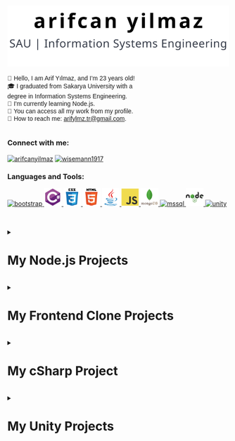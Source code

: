 <picture>
    <img src="light theme.svg" alt="Light Theme">
</picture>


<div style="display: flex; align-items: flex-start;">
  <div style="margin-right: 20px; width: 300px;">
    <ul style="list-style-type: none; padding: 0;">
      <li><span style="font-family: Arial, sans-serif;">👋 Hello, I am Arif Yılmaz, and I’m 23 years old!</span></li>
      <li><span style="font-family: Arial, sans-serif;">🎓 I graduated from Sakarya University with a degree in Information Systems Engineering.</span></li>
      <li><span style="font-family: Arial, sans-serif;">🌱 I'm currently learning Node.js.</span></li>
      <li><span style="font-family: Arial, sans-serif;">📁 You can access all my work from my profile.</span></li>
      <li><span style="font-family: Arial, sans-serif;">📧 How to reach me: <a href="mailto:arifylmz.tr@gmail.com">arifylmz.tr@gmail.com</a>.</span></li>
    </ul>
  </div>
</div>
<h3 align="left">Connect with me:</h3>
<p align="left">
<a href="https://linkedin.com/in/arifcanyilmaz" target="blank"><img align="center" src="https://raw.githubusercontent.com/rahuldkjain/github-profile-readme-generator/master/src/images/icons/Social/linked-in-alt.svg" alt="arifcanyilmaz" height="30" width="40" /></a>
<a href="https://www.hackerrank.com/wisemann1917" target="blank"><img align="center" src="https://raw.githubusercontent.com/rahuldkjain/github-profile-readme-generator/master/src/images/icons/Social/hackerrank.svg" alt="wisemann1917" height="30" width="40" /></a>
</p>
<h3 align="left">Languages and Tools:</h3>
<p align="left"> <a href="https://getbootstrap.com" target="_blank" rel="noreferrer"> <img src="https://cdn.jsdelivr.net/npm/@fortawesome/fontawesome-free/svgs/brands/bootstrap.svg" alt="bootstrap" width="40" height="40"/> </a> <a href="https://www.w3schools.com/cs/" target="_blank" rel="noreferrer"> <img src="https://raw.githubusercontent.com/devicons/devicon/master/icons/csharp/csharp-original.svg" alt="csharp" width="40" height="40"/> </a> <a href="https://www.w3schools.com/css/" target="_blank" rel="noreferrer"> <img src="https://raw.githubusercontent.com/devicons/devicon/master/icons/css3/css3-original-wordmark.svg" alt="css3" width="40" height="40"/> </a> <a href="https://www.w3.org/html/" target="_blank" rel="noreferrer"> <img src="https://raw.githubusercontent.com/devicons/devicon/master/icons/html5/html5-original-wordmark.svg" alt="html5" width="40" height="40"/> </a> <a href="https://www.java.com" target="_blank" rel="noreferrer"> <img src="https://raw.githubusercontent.com/devicons/devicon/master/icons/java/java-original.svg" alt="java" width="40" height="40"/> </a> <a href="https://developer.mozilla.org/en-US/docs/Web/JavaScript" target="_blank" rel="noreferrer"> <img src="https://raw.githubusercontent.com/devicons/devicon/master/icons/javascript/javascript-original.svg" alt="javascript" width="40" height="40"/> </a> <a href="https://www.mongodb.com/" target="_blank" rel="noreferrer"> <img src="https://raw.githubusercontent.com/devicons/devicon/master/icons/mongodb/mongodb-original-wordmark.svg" alt="mongodb" width="40" height="40"/> </a> <a href="https://www.microsoft.com/en-us/sql-server" target="_blank" rel="noreferrer"> <img src="https://www.svgrepo.com/show/303229/microsoft-sql-server-logo.svg" alt="mssql" width="40" height="40"/> </a> <a href="https://nodejs.org" target="_blank" rel="noreferrer"> <img src="https://raw.githubusercontent.com/devicons/devicon/master/icons/nodejs/nodejs-original-wordmark.svg" alt="nodejs" width="40" height="40"/> </a> <a href="https://unity.com/" target="_blank" rel="noreferrer"> <img src="https://www.vectorlogo.zone/logos/unity3d/unity3d-icon.svg" alt="unity" width="40" height="40"/> </a> </p>
<br><br>

<details>
    <summary><h1>My Node.js Projects</h1></summary>

  <h2 align="center">1- <i>SmartEdu</i></h2>  
   <details>
     <summary>Open the Video.</summary>
       
  https://github.com/user-attachments/assets/70d8097d-9779-450b-beb9-463d5b86920f
  </details>
    
   <h2 align="center">2- <i>Pcat</i></h2>  
   <details>
     <summary>Open the Video.</summary>
       
  https://github.com/user-attachments/assets/35bfae2d-8eaf-4620-85f7-7b31d8bd325b
  </details>

  <h2 align="center">3- <i>Clean Blog</i></h2>  
  <details>
  <summary>Open the Video.</summary>

  https://github.com/user-attachments/assets/83a31333-6c6f-4a77-bf4e-7bda3e44b08d
  </details>
</details> 
<br>






<details>
  <summary><h1>My Frontend Clone Projects</h1></summary>
  
  <h2 align="center">1- <i>Instagram Clone</i></h2>  
  <details>
  <summary>Open the Image.</summary>
    
  ![Instagram Clone](https://github.com/user-attachments/assets/26672940-5ac5-4d49-a92c-a9ae42890db6)
  </details>

  
  <h2 align="center">2- <i>Linkedin Clone</i></h2>  
  <details>
  <summary>Open the Image.</summary>
    
  ![Linkedin Clone](https://github.com/user-attachments/assets/28f8a191-c404-4ae7-a99e-23e1ea22bba0)
  </details>
  
  
  <h2 align="center">3- <i>Medium Clone</i></h2>  
  <details>
  <summary>Open the Image.</summary> 
    
  ![Medium Clone](https://github.com/user-attachments/assets/d6797802-7cb7-444b-a6e7-8b5222f49880)
  </details>

</details>
<br>






<details>
  <summary><h1>My cSharp Project</h1></summary>
  
  <h2 align="center">1- <i>EyeCareClinic</i></h2>  
  <details>
  <summary>Open The Image.</summary>
  
  ![eyecareclinic](https://github.com/user-attachments/assets/29531333-59b8-406e-9eb8-9837e7e81395)
  </details>

  <h2 align="center">2- <i>TeknolojiAmbari-MVC_Project</i></h2>  
  <details>
    <summary>Open The Video.</summary>
    
  https://github.com/user-attachments/assets/db50d681-8d92-4e75-ba57-03fd9465fcea
  </details>
</details>
<br>







<details>
  <summary><h1>My Unity Projects</h1></summary>
  <h2 align="center">1- <i>Alone in The Space</i></h2>
  <details>
  <summary>Open the Video.</summary>
    
  https://github.com/user-attachments/assets/d785f65b-50a5-4bc0-8157-9a86b28195ca
  </details>
  <h2 align="center">2- <i>Happy Ball</i></h2>
  <details>
  <summary>Open the Video.</summary>
    
  https://github.com/user-attachments/assets/49101af0-1d83-44af-9bdc-5fe8d3a6a956
  </details>
  <h2 align="center">3- <i>Happy Ball:Last Dance</i></h2>
  <details>
  <summary>Open the Video.</summary>
    
  https://github.com/user-attachments/assets/b77f6b7c-bfd4-445c-869b-adf428ef4146
  </details>
</details>


